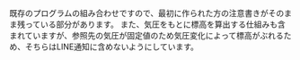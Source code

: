 既存のプログラムの組み合わせですので、最初に作られた方の注意書きがそのまま残っている部分があります。
また、気圧をもとに標高を算出する仕組みも含まれていますが、参照先の気圧が固定値のため気圧変化によって標高がぶれるため、そちらはLINE通知に含めないようにしています。
